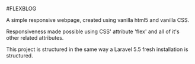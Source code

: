 #FLEXBLOG

A simple responsive webpage, created using vanilla html5 and vanilla CSS.

Responsiveness made possible using CSS' attribute 'flex' and all of it's other related attributes.

This project is structured in the same way a Laravel 5.5 fresh installation is structured.
